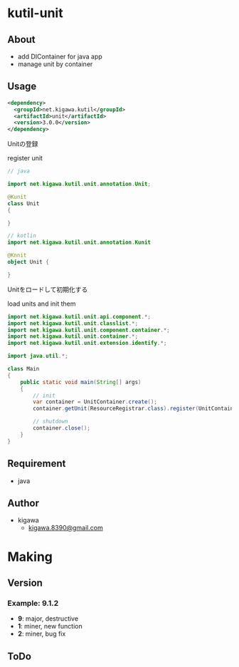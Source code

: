 # kutil-unit

## About

* add DIContainer for java app
* manage unit by container

## Usage

```pom.xml
<dependency>
  <groupId>net.kigawa.kutil</groupId>
  <artifactId>unit</artifactId>
  <version>3.0.0</version>
</dependency>
```

Unitの登録

register unit

```java
// java

import net.kigawa.kutil.unit.annotation.Unit;

@Kunit
class Unit
{

}
```

```kotlin
// kotlin
import net.kigawa.kutil.unit.annotation.Kunit

@Knnit
object Unit {

}
```

Unitをロードして初期化する

load units and init them

```java
import net.kigawa.kutil.unit.api.component.*;
import net.kigawa.kutil.unit.classlist.*;
import net.kigawa.kutil.unit.component.container.*;
import net.kigawa.kutil.unit.container.*;
import net.kigawa.kutil.unit.extension.identify.*;

import java.util.*;

class Main
{
    public static void main(String[] args)
    {
        // init
        var container = UnitContainer.create();
        container.getUnit(ResourceRegistrar.class).register(UnitContainerTest.class);

        // shutdown
        container.close();
    }
}
```

## Requirement

* java

## Author

* kigawa
    * kigawa.8390@gmail.com

# Making

## Version

### Example: 9.1.2

* **9**: major, destructive
* **1**: miner, new function
* **2**: miner, bug fix

## ToDo
